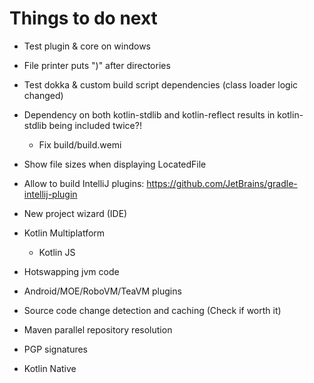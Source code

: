 # Things to do next

- Test plugin & core on windows

- File printer puts ")" after directories

- Test dokka & custom build script dependencies (class loader logic changed)

- Dependency on both kotlin-stdlib and kotlin-reflect results in kotlin-stdlib being included twice?!
	- Fix build/build.wemi

- Show file sizes when displaying LocatedFile

- Allow to build IntelliJ plugins: https://github.com/JetBrains/gradle-intellij-plugin

- New project wizard (IDE)

- Kotlin Multiplatform
	- Kotlin JS

- Hotswapping jvm code

- Android/MOE/RoboVM/TeaVM plugins

- Source code change detection and caching (Check if worth it)

- Maven parallel repository resolution

- PGP signatures

- Kotlin Native
